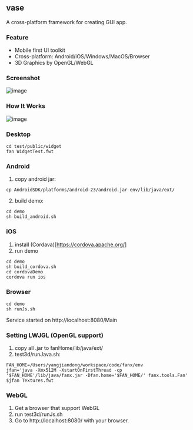## vase

A cross-platform framework for creating GUI app.

### Feature
- Mobile first UI toolkit
- Cross-platform: Android/iOS/Windows/MacOS/Browser
- 3D Graphics by OpenGL/WebGL

### Screenshot

![image](https://raw.githubusercontent.com/fanx-dev/vase/master/res/snap.png)


### How It Works

![image](https://raw.githubusercontent.com/fanx-dev/vase/master/res/architecture.png)

### Desktop
  ```
  cd test/public/widget
  fan WidgetTest.fwt
  ```

### Android
  1. copy android jar:
  ```
  cp AndroidSDK/platforms/android-23/android.jar env/lib/java/ext/
  ```
  2. build demo:
  ```
  cd demo
  sh build_android.sh
  ```

### iOS
  1. install (Cordava)[https://cordova.apache.org/]
  2. run demo
  ```
  cd demo
  sh build_cordova.sh
  cd cordovaDemo
  cordova run ios
  ```

### Browser
  ```
  cd demo
  sh runJs.sh
  ```
  Service started on http://localhost:8080/Main

### Setting LWJGL (OpenGL support)
1. copy all .jar to fanHome/lib/java/ext/
2. test3d/runJava.sh:
  ```
  FAN_HOME=/Users/yangjiandong/workspace/code/fanx/env
  jfan='java -Xmx512M -XstartOnFirstThread -cp '$FAN_HOME'/lib/java/fanx.jar -Dfan.home='$FAN_HOME/' fanx.tools.Fan'
  $jfan Textures.fwt
  ```

### WebGL
1. Get a browser that support WebGL
2. run test3d/runJs.sh
3. Go to http://localhost:8080/ with your browser.

